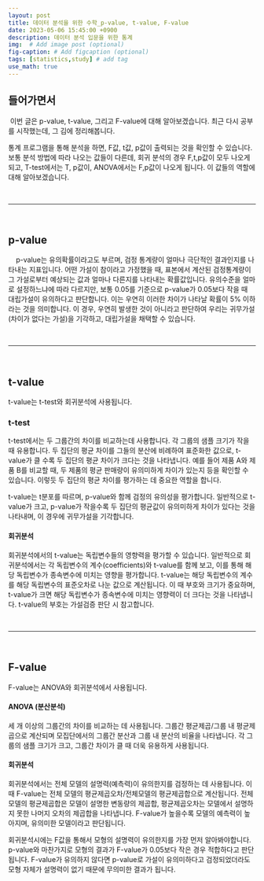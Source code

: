 ```yaml
---
layout: post
title: 데이터 분석을 위한 수학_p-value, t-value, F-value
date: 2023-05-06 15:45:00 +0900
description: 데이터 분석 입문을 위한 통계
img:  # Add image post (optional)
fig-caption: # Add figcaption (optional)
tags: [statistics,study] # add tag
use_math: true
---
```


## 들어가면서 

​	이번 글은 p-value, t-value, 그리고 F-value에 대해 알아보겠습니다. 최근 다시 공부를 시작했는데, 그 김에 정리해봅니다.

통계 프로그램을 통해 분석을 하면, F값, t값, p값이 출력되는 것을 확인할 수 있습니다. 보통 분석 방법에 따라 나오는 값들이 다른데, 회귀 분석의 경우 F,t,p값이 모두 나오게 되고, T-test에서는 T, p값이, ANOVA에서는 F,p값이 나오게 됩니다. 이 값들의 역할에 대해 알아보겠습니다. 

​                 

---

​      

## p-value

&nbsp; &nbsp;&nbsp;p-value는 유의확률이라고도 부르며, 검정 통계량이 얼마나 극단적인 결과인지를 나타내는 지표입니다. 어떤 가설이 참이라고 가정했을 때, 표본에서 계산된 검정통계량이 그 가설로부터 예상되는 값과 얼마나 다른지를 나타내는 확률값입니다. 유의수준을 얼마로 설정하느냐에 따라 다르지만, 보통 0.05를 기준으로 p-value가 0.05보다 작을 때 대립가설이 유의하다고 판단합니다. 이는 우연히 이러한 차이가 나타날 확률이 5% 이하라는 것을 의미합니다. 이 경우, 우연히 발생한 것이 아니라고 판단하여 우리는 귀무가설(차이가 없다는 가설)을 기각하고, 대립가설을 채택할 수 있습니다. 

​                

---

​           

## t-value

t-value는 t-test와 회귀분석에 사용됩니다.

### t-test

t-test에서는 두 그룹간의 차이를 비교하는데 사용합니다. 각 그룹의 샘플 크기가 작을 때 유용합니다. 두 집단의 평균 차이를 그들의 분산에 비례하여 표준화한 값으로, t-value가 클 수록 두 집단의 평균 차이가 크다는 것을 나타냅니다. 예를 들어 제품 A와 제품 B를 비교할 때, 두 제품의 평균 판매량이 유의미하게 차이가 있는지 등을 확인할 수 있습니다. 이렇듯 두 집단의 평균 차이를 평가하는 데 중요한 역할을 합니다.

t-value는 t분포를 따르며, p-value와 함께 검정의 유의성을 평가합니다. 일반적으로 t-value가 크고, p-value가 작을수록 두 집단의 평균값이 유의미하게 차이가 있다는 것을 나타내며, 이 경우에 귀무가설을 기각합니다.

#### 회귀분석

회귀분석에서의 t-value는 독립변수들의 영향력을 평가할 수 있습니다. 일반적으로 회귀분석에서는 각 독립변수의 계수(coefficients)와 t-value를 함께 보고, 이를 통해 해당 독립변수가 종속변수에 미치는 영향을 평가합니다. t-value는 해당 독립변수의 계수를 해당 독립변수의 표준오차로 나눈 값으로 계산됩니다. 이 때 부호와 크기가 중요하며, t-value가 크면 해당 독립변수가 종속변수에 미치는 영향력이 더 크다는 것을 나타냅니다. t-value의 부호는 가설검증 판단 시 참고합니다.

​            

---

​               

## F-value

F-value는 ANOVA와 회귀분석에서 사용됩니다.                          

#### ANOVA (분산분석)

세 개 이상의 그룹간의 차이를 비교하는 데 사용됩니다. 그룹간 평균제곱/그룹 내 평균제곱으로 계산되며 모집단에서의 그룹간 분산과 그룹 내 분산의 비율을 나타냅니다. 각 그룹의 샘플 크기가 크고, 그룹간 차이가 클 때 더욱 유용하게 사용됩니다. 

#### 회귀분석

회귀분석에서는 전체 모델의 설명력(예측력)이 유의한지를 검정하는 데 사용됩니다. 이 때 F-value는 전체 모델의 평균제곱오차/전체모델의 평균제곱합으로 계산됩니다. 전체 모델의 평균제곱합은 모델이 설명한 변동량의 제곱합, 평균제곱오차는 모델에서 설명하지 못한 나머지 오차의 제곱합을 나타냅니다. F-value가 높을수록 모델의 예측력이 높아지며, 유의미한 모델이라고 판단됩니다.

회귀분석시에는 F값을 통해서 모형의 설명력이 유의한지를 가장 먼저 알아봐야합니다. p-value와 마찬가지로 모형의 결과가 F-value가 0.05보다 작은 경우 적합하다고 판단됩니다. F-value가 유의하지 않다면 p-value로 가설이 유의미하다고 검정되었더라도 모형 자체가 설명력이 없기 때문에 무의미한 결과가 됩니다. 

​            

​                                          

​                          





​                                 



  

